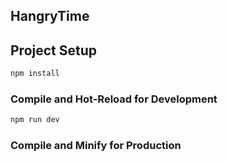 ## HangryTime

## Project Setup

```sh
npm install
```

### Compile and Hot-Reload for Development

```sh
npm run dev
```

### Compile and Minify for Production



